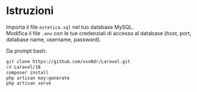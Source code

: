 # Istruzioni

Importa il file `estetica.sql` nel tuo database MySQL.  
Modifica il file `.env` con le tue credenziali di accesso al database (host, port, database name, username, password).

Da prompt bash:

```bash
git clone https://github.com/xxxNdr/Laravel.git
cd Laravel/18
composer install
php artisan key:generate
php artisan serve
